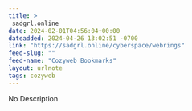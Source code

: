 ```yaml
---
title: > 
 sadgrl.online
date: 2024-02-01T04:56:04+00:00
dateadded: 2024-04-26 13:02:51 -0700
link: "https://sadgrl.online/cyberspace/webrings"
feed-slug: ""
feed-name: "Cozyweb Bookmarks"
layout: urlnote
tags: cozyweb
--- 
```

No Description
 <!-- end excerpt --> 
